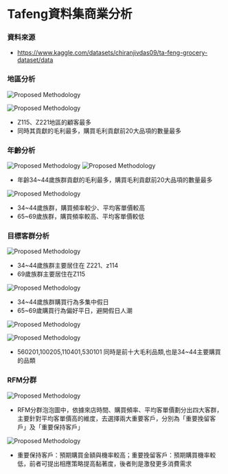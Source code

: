 # Tafeng資料集商業分析

### 資料來源
- https://www.kaggle.com/datasets/chiranjivdas09/ta-feng-grocery-dataset/data



### 地區分析
![Proposed Methodology](./figure/各地區顧客分布.png)

![Proposed Methodology](./figure/依地區區分的購物數量與毛利之點狀圖.png)

- Z115、Z221地區的顧客最多
- 同時其貢獻的毛利最多，購買毛利貢獻前20大品項的數量最多

### 年齡分析

![Proposed Methodology](./figure/依年齡區分的購買品項數量分布點狀圖.png)
![Proposed Methodology](./figure/依年齡區分的毛利貢獻長條圖.png)

- 年齡34~44歲族群貢獻的毛利最多，購買毛利貢獻前20大品項的數量最多

![Proposed Methodology](./figure/年齡區隔特徵泡泡圖.png)

- 34~44歲族群，購買頻率較少、平均客單價較高
- 65~69歲族群，購買頻率較高、平均客單價較低

### 目標客群分析

![Proposed Methodology](./figure/年齡和地區的關聯統計.png)

- 34~44歲族群主要居住在 Z221、z114
- 69歲族群主要居住在Z115

![Proposed Methodology](./figure/年齡與購物日的關聯統計.png)

- 34~44歲族群購買行為多集中假日
- 65~69歲購買行為偏好平日，避開假日人潮

![Proposed Methodology](./figure/前十大毛利品類長條圖.png)

![Proposed Methodology](./figure/年齡和品類的關聯統計.png)

- 560201,100205,110401,530101 同時是前十大毛利品類,也是34~44主要購買的品類

### RFM分群

![Proposed Methodology](./figure/RFM年齡泡泡圖2.png)

- RFM分群泡泡圖中，依據來店時間、購買頻率、平均客單價劃分出四大客群，主要針對平均客單價高的維度，去選擇兩大重要客戶，分別為「重要挽留客戶」及「重要保持客戶」

![Proposed Methodology](./figure/模型預期結果.png)

- 重要保持客戶：預期購買金額與機率較高；重要挽留客戶：預期購買機率較低，前者可提出相應策略提高黏著度，後者則是激發更多消費需求

